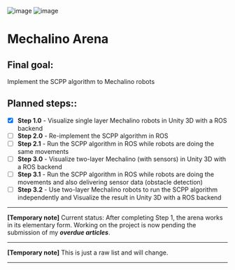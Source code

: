 ![image](https://img.shields.io/badge/ROS-22314E?style=for-the-badge&logo=ROS&logoColor=white)
![image](https://img.shields.io/badge/Unity-100000?style=for-the-badge&logo=unity&logoColor=white)

# Mechalino Arena

## Final goal:
Implement the SCPP algorithm to Mechalino robots
## Planned steps::
 - [X] **Step 1.0** - Visualize single layer Mechalino robots in Unity 3D with a ROS backend
 - [ ] **Step 2.0** - Re-implement the SCPP algorithm in ROS
 - [ ] **Step 2.1** - Run the SCPP algorithm in ROS while robots are doing the same movements
 - [ ] **Step 3.0** - Visualize two-layer Mechalino (with sensors) in Unity 3D with a ROS backend
 - [ ] **Step 3.1** - Run the SCPP algorithm in ROS while robots are doing the movements and also delivering sensor data (obstacle detection)
 - [ ] **Step 3.2** - Use two-layer Mechalino robots to run the SCPP algorithm independently and Visualize the result in Unity 3D with a ROS backend
       
_____________________________________________________
  **[Temporary note]** Current status:  After completing Step 1, the arena works in its elementary form. Working on the project is now pending the submission of my ***overdue articles***.
  _____________________________________________________
  
  **[Temporary note]** This is just a raw list and will change. 
_____________________________________________________

